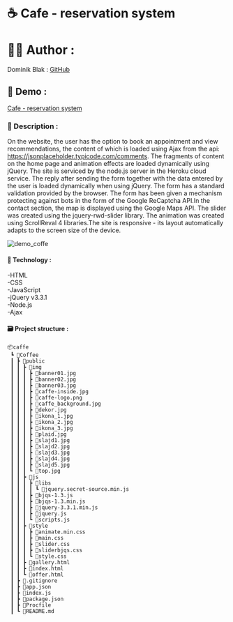 # ☕️ Cafe - reservation system

# 👨‍💻 Author :
Dominik Blak : <a href="https://github.com/dominikblak">GitHub</a>
## 🚀 Demo :
<a href="https://cafe-cracow.herokuapp.com/">Cafe - reservation system</a>

### 📖 Description :
On the website, the user has the option to book an appointment and view recommendations, the content of which is loaded using Ajax from the api: https://jsonplaceholder.typicode.com/comments. The fragments of content on the home page and animation effects are loaded dynamically using jQuery. The site is serviced by the node.js server in the Heroku cloud service. The reply after sending the form together with the data entered by the user is loaded dynamically when using jQuery. The form has a standard validation provided by the browser. The form has been given a mechanism protecting against bots in the form of the Google ReCaptcha API.In the contact section, the map is displayed using the Google Maps API. The slider was created using the jquery-rwd-slider library. The animation was created using ScrollReval 4 libraries.The site is responsive - its layout automatically adapts to the screen size of the device.

<img src="https://github.com/dominikblak/Cafe-reservation-system/blob/master/DemoAnimation.gif" alt="demo_coffe">



#### 🧰 Technology :
-HTML<br>
-CSS<br>
-JavaScript<br>
-jQuery v3.3.1<br>
-Node.js<br>
-Ajax<br>

#### 🗃 Project structure :
```
📦caffe
 ┗ 📂Coffee
 ┃ ┣ 📂public
 ┃ ┃ ┣ 📂img
 ┃ ┃ ┃ ┣ 📜banner01.jpg
 ┃ ┃ ┃ ┣ 📜banner02.jpg
 ┃ ┃ ┃ ┣ 📜banner03.jpg
 ┃ ┃ ┃ ┣ 📜caffe-inside.jpg
 ┃ ┃ ┃ ┣ 📜caffe-logo.png
 ┃ ┃ ┃ ┣ 📜caffe_background.jpg
 ┃ ┃ ┃ ┣ 📜dekor.jpg
 ┃ ┃ ┃ ┣ 📜ikona_1.jpg
 ┃ ┃ ┃ ┣ 📜ikona_2.jpg
 ┃ ┃ ┃ ┣ 📜ikona_3.jpg
 ┃ ┃ ┃ ┣ 📜plaid.jpg
 ┃ ┃ ┃ ┣ 📜slajd1.jpg
 ┃ ┃ ┃ ┣ 📜slajd2.jpg
 ┃ ┃ ┃ ┣ 📜slajd3.jpg
 ┃ ┃ ┃ ┣ 📜slajd4.jpg
 ┃ ┃ ┃ ┣ 📜slajd5.jpg
 ┃ ┃ ┃ ┗ 📜top.jpg
 ┃ ┃ ┣ 📂js
 ┃ ┃ ┃ ┣ 📂libs
 ┃ ┃ ┃ ┃ ┗ 📜jquery.secret-source.min.js
 ┃ ┃ ┃ ┣ 📜bjqs-1.3.js
 ┃ ┃ ┃ ┣ 📜bjqs-1.3.min.js
 ┃ ┃ ┃ ┣ 📜jquery-3.3.1.min.js
 ┃ ┃ ┃ ┣ 📜jquery.js
 ┃ ┃ ┃ ┗ 📜scripts.js
 ┃ ┃ ┣ 📂style
 ┃ ┃ ┃ ┣ 📜animate.min.css
 ┃ ┃ ┃ ┣ 📜main.css
 ┃ ┃ ┃ ┣ 📜slider.css
 ┃ ┃ ┃ ┣ 📜sliderbjqs.css
 ┃ ┃ ┃ ┗ 📜style.css
 ┃ ┃ ┣ 📜gallery.html
 ┃ ┃ ┣ 📜index.html
 ┃ ┃ ┗ 📜offer.html
 ┃ ┣ 📜.gitignore
 ┃ ┣ 📜app.json
 ┃ ┣ 📜index.js
 ┃ ┣ 📜package.json
 ┃ ┣ 📜Procfile
 ┃ ┗ 📜README.md
```

